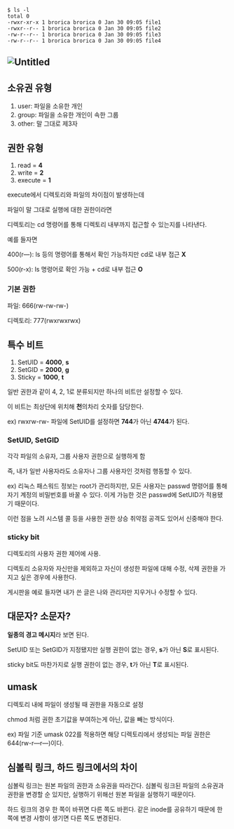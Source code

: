 ```
$ ls -l
total 0
-rwxr-xr-x 1 brorica brorica 0 Jan 30 09:05 file1
-rwxr--r-- 1 brorica brorica 0 Jan 30 09:05 file2
-rw-r--r-- 1 brorica brorica 0 Jan 30 09:05 file3
-rw-r--r-- 1 brorica brorica 0 Jan 30 09:05 file4
```

## ![Untitled](https://github.com/kauKoala/Backend-Study/assets/7845568/97dfa27d-d0c2-4d8f-9b30-6c5d57fc1ff7)

## 소유권 유형

1. user: 파일을 소유한 개인
2. group: 파일을 소유한 개인이 속한 그룹
3. other: 말 그대로 제3자

## 권한 유형

1. read = **4**
2. write = **2**
3. execute = **1**

execute에서 디렉토리와 파일의 차이점이 발생하는데

파일이 말 그대로 실행에 대한 권한이라면

디렉토리는 cd 명령어를 통해 디렉토리 내부까지 접근할 수 있는지를 나타낸다.

예를 들자면

400(r—): ls 등의 명령어를 통해서 확인 가능하지만 cd로 내부 접근 **X**

500(r-x): ls 명령어로 확인 가능 + cd로 내부 접근 **O**

### 기본 권한

파일: 666(rw-rw-rw-)

디렉토리: 777(rwxrwxrwx)

## 특수 비트

1. SetUID = **4000**, **s**
2. SetGID = **2000**, **g**
3. Sticky = **1000**, **t**

일반 권한과 같이 4, 2, 1로 분류되지만 하나의 비트만 설정할 수 있다.

이 비트는 최상단에 위치해 **천**의차리 숫자를 담당한다.

ex) rwxrw-rw- 파일에 SetUID를 설정하면 **744**가 아닌 **4744**가 된다.

### SetUID, SetGID

각각 파일의 소유자, 그룹 사용자 권한으로 실행하게 함

즉, 내가 일반 사용자라도 소유자나 그룹 사용자인 것처럼 행동할 수 있다.

ex) 리눅스 패스워드 정보는 root가 관리하지만, 모든 사용자는 passwd 명령어를 통해 자기 계정의 비밀번호를 바꿀 수 있다. 이게 가능한 것은 passwd에 SetUID가 적용됐기 때문이다.

이런 점을 노려 시스템 콜 등을 사용한 권한 상승 취약점 공격도 있어서 신중해야 한다.

### sticky bit

디렉토리의 사용자 권한 제어에 사용.

디렉토리 소유자와 자신만을 제외하고 자신이 생성한 파일에 대해 수정, 삭제 권한을 가지고 싶은 경우에 사용한다.

게시판을 예로 들자면 내가 쓴 글은 나와 관리자만 지우거나 수정할 수 있다.

## 대문자? 소문자?

**일종의 경고 메시지**라 보면 된다.

SetUID 또는 SetGID가 지정됐지만 실행 권한이 없는 경우, **s**가 아닌 **S**로 표시된다.

sticky bit도 마찬가지로 실행 권한이 없는 경우, **t**가 아닌 **T**로 표시된다.

## umask

디렉토리 내에 파일이 생성될 때 권한을 자동으로 설정

chmod 처럼 권한 초기값을 부여하는게 아닌, 값을 빼는 방식이다.

ex) 파일 기준 umask 022를 적용하면 해당 디렉토리에서 생성되는 파일 권한은 644(rw-r—r—)이다.

## 심볼릭 링크, 하드 링크에서의 차이

심볼릭 링크는 원본 파일의 권한과 소유권을 따라간다. 심볼릭 링크된 파일의 소유권과 권한을 변경할 순 있지만, 실행하기 위해선 원본 파일을 실행하기 때문이다.

하드 링크의 경우 한 쪽이 바뀌면 다른 쪽도 바뀐다. 같은 inode를 공유하기 때문에 한 쪽에 변경 사항이 생기면 다른 쪽도 변경된다.